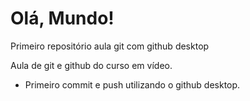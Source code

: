 # Olá, Mundo!

 Primeiro repositório aula git com github desktop

 Aula de git e github do curso em vídeo.
- Primeiro commit e push utilizando o github desktop.

